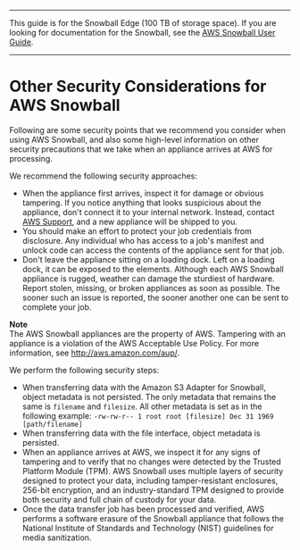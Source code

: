 --------

This guide is for the Snowball Edge \(100 TB of storage space\)\. If you are looking for documentation for the Snowball, see the [AWS Snowball User Guide](http://docs.aws.amazon.com/snowball/latest/ug/whatissnowball.html)\.

--------

# Other Security Considerations for AWS Snowball<a name="security-considerations"></a>

Following are some security points that we recommend you consider when using AWS Snowball, and also some high\-level information on other security precautions that we take when an appliance arrives at AWS for processing\.

We recommend the following security approaches:
+ When the appliance first arrives, inspect it for damage or obvious tampering\. If you notice anything that looks suspicious about the appliance, don't connect it to your internal network\. Instead, contact [AWS Support](https://aws.amazon.com/premiumsupport/), and a new appliance will be shipped to you\.
+ You should make an effort to protect your job credentials from disclosure\. Any individual who has access to a job's manifest and unlock code can access the contents of the appliance sent for that job\.
+ Don't leave the appliance sitting on a loading dock\. Left on a loading dock, it can be exposed to the elements\. Although each AWS Snowball appliance is rugged, weather can damage the sturdiest of hardware\. Report stolen, missing, or broken appliances as soon as possible\. The sooner such an issue is reported, the sooner another one can be sent to complete your job\.

**Note**  
The AWS Snowball appliances are the property of AWS\. Tampering with an appliance is a violation of the AWS Acceptable Use Policy\. For more information, see [http://aws\.amazon\.com/aup/](http://aws.amazon.com/aup/)\.

We perform the following security steps:
+ When transferring data with the Amazon S3 Adapter for Snowball, object metadata is not persisted\. The only metadata that remains the same is `filename` and `filesize`\. All other metadata is set as in the following example: `-rw-rw-r-- 1 root root [filesize] Dec 31 1969 [path/filename]`
+ When transferring data with the file interface, object metadata is persisted\.
+ When an appliance arrives at AWS, we inspect it for any signs of tampering and to verify that no changes were detected by the Trusted Platform Module \(TPM\)\. AWS Snowball uses multiple layers of security designed to protect your data, including tamper\-resistant enclosures, 256\-bit encryption, and an industry\-standard TPM designed to provide both security and full chain of custody for your data\. 
+ Once the data transfer job has been processed and verified, AWS performs a software erasure of the Snowball appliance that follows the National Institute of Standards and Technology \(NIST\) guidelines for media sanitization\.